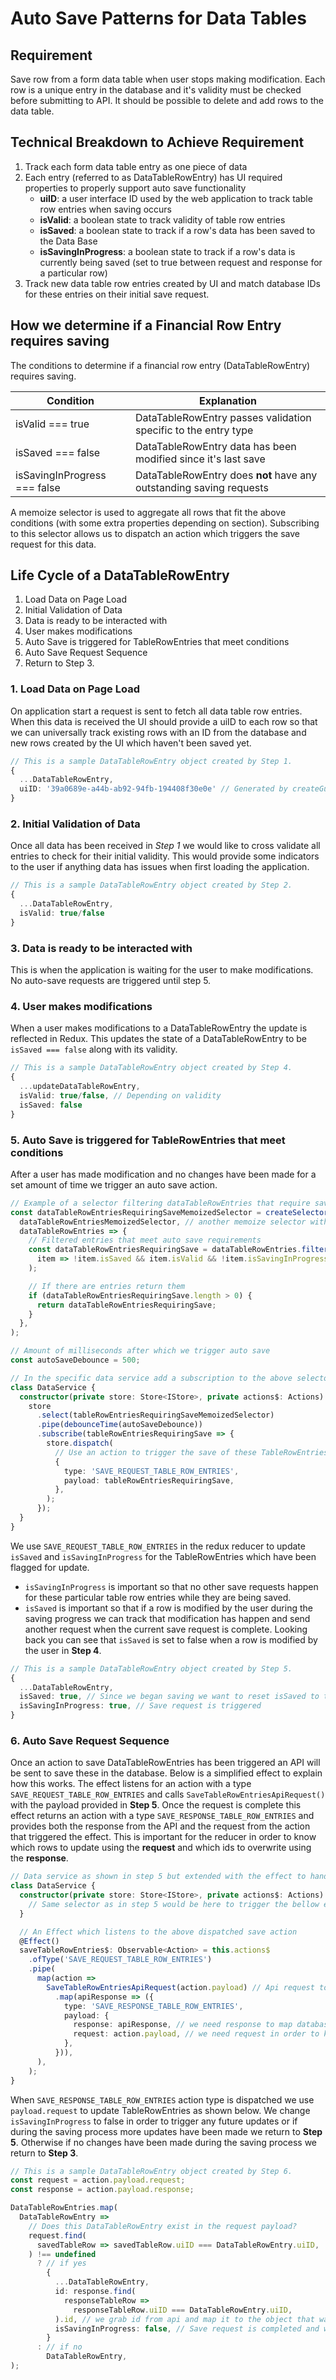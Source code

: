 # Auto Save Patterns for Data Tables

## Requirement

Save row from a form data table when user stops making modification. Each row is a unique entry in the database and it's validity must be checked before submitting to API. It should be possible to delete and add rows to the data table.

## Technical Breakdown to Achieve Requirement

1.  Track each form data table entry as one piece of data
2.  Each entry (referred to as DataTableRowEntry) has UI required properties to properly support auto save functionality
    - **uiID**: a user interface ID used by the web application to track table row entries when saving occurs
    - **isValid**: a boolean state to track validity of table row entries
    - **isSaved**: a boolean state to track if a row's data has been saved to the Data Base
    - **isSavingInProgress**: a boolean state to track if a row's data is currently being saved (set to true between request and response for a particular row)
3.  Track new data table row entries created by UI and match database IDs for these entries on their initial save request.

## How we determine if a Financial Row Entry requires saving

The conditions to determine if a financial row entry (DataTableRowEntry) requires saving.

| Condition                    | Explanation                                                         |
| ---------------------------- | ------------------------------------------------------------------- |
| isValid === true             | DataTableRowEntry passes validation specific to the entry type      |
| isSaved === false            | DataTableRowEntry data has been modified since it's last save       |
| isSavingInProgress === false | DataTableRowEntry does **not** have any outstanding saving requests |

A memoize selector is used to aggregate all rows that fit the above conditions (with some extra properties depending on section). Subscribing to this selector allows us to dispatch an action which triggers the save request for this data.

## Life Cycle of a DataTableRowEntry

1.  Load Data on Page Load
2.  Initial Validation of Data
3.  Data is ready to be interacted with
4.  User makes modifications
5.  Auto Save is triggered for TableRowEntries that meet conditions
6.  Auto Save Request Sequence
7.  Return to Step 3.

### 1. Load Data on Page Load

On application start a request is sent to fetch all data table row entries. When this data is received the UI should provide a uiID to each row so that we can universally track existing rows with an ID from the database and new rows created by the UI which haven't been saved yet.

```ts
// This is a sample DataTableRowEntry object created by Step 1.
{
  ...DataTableRowEntry,
  uiID: '39a0689e-a44b-ab92-94fb-194408f30e0e' // Generated by createGuid()
}
```

### 2. Initial Validation of Data

Once all data has been received in _Step 1_ we would like to cross validate all entries to check for their initial validity. This would provide some indicators to the user if anything data has issues when first loading the application.

```ts
// This is a sample DataTableRowEntry object created by Step 2.
{
  ...DataTableRowEntry,
  isValid: true/false
}
```

### 3. Data is ready to be interacted with

This is when the application is waiting for the user to make modifications. No auto-save requests are triggered until step 5.

### 4. User makes modifications

When a user makes modifications to a DataTableRowEntry the update is reflected in Redux. This updates the state of a DataTableRowEntry to be `isSaved === false` along with its validity.

```ts
// This is a sample DataTableRowEntry object created by Step 4.
{
  ...updateDataTableRowEntry,
  isValid: true/false, // Depending on validity
  isSaved: false
}
```

### 5. Auto Save is triggered for TableRowEntries that meet conditions

After a user has made modification and no changes have been made for a set amount of time we trigger an auto save action.

```ts
// Example of a selector filtering dataTableRowEntries that require saving
const dataTableRowEntriesRequiringSaveMemoizedSelector = createSelector(
  dataTableRowEntriesMemoizedSelector, // another memoize selector with grabs all data rows
  dataTableRowEntries => {
    // Filtered entries that meet auto save requirements
    const dataTableRowEntriesRequiringSave = dataTableRowEntries.filter(
      item => !item.isSaved && item.isValid && !item.isSavingInProgress,
    );

    // If there are entries return them
    if (dataTableRowEntriesRequiringSave.length > 0) {
      return dataTableRowEntriesRequiringSave;
    }
  },
);

// Amount of milliseconds after which we trigger auto save
const autoSaveDebounce = 500;

// In the specific data service add a subscription to the above selector piped through the auto save debounce timer
class DataService {
  constructor(private store: Store<IStore>, private actions$: Actions) {
    store
      .select(tableRowEntriesRequiringSaveMemoizedSelector)
      .pipe(debounceTime(autoSaveDebounce))
      .subscribe(tableRowEntriesRequiringSave => {
        store.dispatch(
          // Use an action to trigger the save of these TableRowEntries
          {
            type: 'SAVE_REQUEST_TABLE_ROW_ENTRIES',
            payload: tableRowEntriesRequiringSave,
          },
        );
      });
  }
}
```

We use `SAVE_REQUEST_TABLE_ROW_ENTRIES` in the redux reducer to update `isSaved` and `isSavingInProgress` for the TableRowEntries which have been flagged for update.

- `isSavingInProgress` is important so that no other save requests happen for these particular table row entries while they are being saved.
- `isSaved` is important so that if a row is modified by the user during the saving progress we can track that modification has happen and send another request when the current save request is complete. Looking back you can see that `isSaved` is set to false when a row is modified by the user in **Step 4**.

```ts
// This is a sample DataTableRowEntry object created by Step 5.
{
  ...DataTableRowEntry,
  isSaved: true, // Since we began saving we want to reset isSaved to true in order to capture any updates that happen during the save request
  isSavingInProgress: true, // Save request is triggered
}
```

### 6. Auto Save Request Sequence

Once an action to save DataTableRowEntries has been triggered an API will be sent to save these in the database. Below is a simplified effect to explain how this works. The effect listens for an action with a type `SAVE_REQUEST_TABLE_ROW_ENTRIES` and calls `SaveTableRowEntriesApiRequest()` with the payload provided in **Step 5**. Once the request is complete this effect returns an action with a type `SAVE_RESPONSE_TABLE_ROW_ENTRIES` and provides both the response from the API and the request from the action that triggered the effect. This is important for the reducer in order to know which rows to update using the **request** and which ids to overwrite using the **response**.

```ts
// Data service as shown in step 5 but extended with the effect to handle save request.
class DataService {
  constructor(private store: Store<IStore>, private actions$: Actions) {
    // Same selector as in step 5 would be here to trigger the bellow effect
  }

  // An Effect which listens to the above dispatched save action
  @Effect()
  saveTableRowEntries$: Observable<Action> = this.actions$
    .ofType('SAVE_REQUEST_TABLE_ROW_ENTRIES')
    .pipe(
      map(action =>
        SaveTableRowEntriesApiRequest(action.payload) // Api request to save table row entries
          .map(apiResponse => ({
            type: 'SAVE_RESPONSE_TABLE_ROW_ENTRIES',
            payload: {
              response: apiResponse, // we need response to map database IDs to new TableRowEntries
              request: action.payload, // we need request in order to know which isSavingInProgress properties to change to false
            },
          })),
      ),
    );
}
```

When `SAVE_RESPONSE_TABLE_ROW_ENTRIES` action type is dispatched we use `payload.request` to update TableRowEntries as shown below. We change `isSavingInProgress` to false in order to trigger any future updates or if during the saving process more updates have been made we return to **Step 5**. Otherwise if no changes have been made during the saving process we return to **Step 3**.

```ts
// This is a sample DataTableRowEntry object created by Step 6.
const request = action.payload.request;
const response = action.payload.response;

DataTableRowEntries.map(
  DataTableRowEntry =>
    // Does this DataTableRowEntry exist in the request payload?
    request.find(
      savedTableRow => savedTableRow.uiID === DataTableRowEntry.uiID,
    ) !== undefined
      ? // if yes
        {
          ...DataTableRowEntry,
          id: response.find(
            responseTableRow =>
              responseTableRow.uiID === DataTableRowEntry.uiID,
          ).id, // we grab id from api and map it to the object that was being saved
          isSavingInProgress: false, // Save request is completed and we change this value to false
        }
      : // if no
        DataTableRowEntry,
);
```
